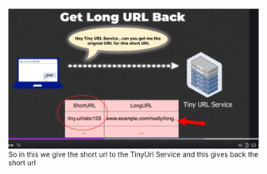 ![alt text](image-1.png)
So in this we give the short url to the TinyUrl Service and this gives back the short url 